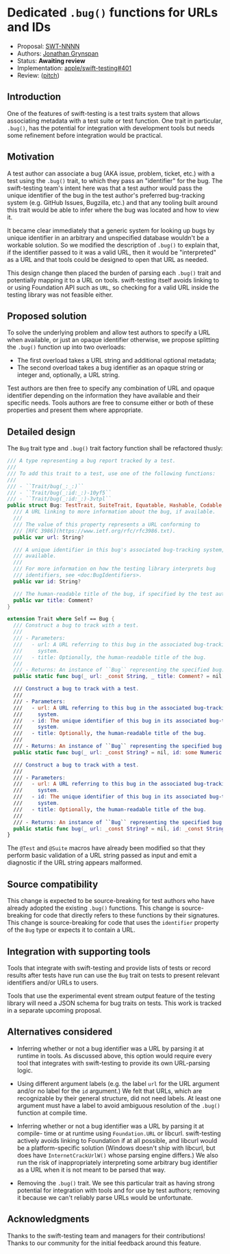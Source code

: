 # Dedicated `.bug()` functions for URLs and IDs

* Proposal: [SWT-NNNN](NNNN-refactor-bug-inits.md)
* Authors: [Jonathan Grynspan](https://github.com/grynspan)
* Status: **Awaiting review**
* Implementation: [apple/swift-testing#401](https://github.com/apple/swift-testing/pull/401)
* Review: ([pitch](https://forums.swift.org/t/pitch-dedicated-bug-functions-for-urls-and-ids/71842))

## Introduction

One of the features of swift-testing is a test traits system that allows
associating metadata with a test suite or test function. One trait in
particular, `.bug()`, has the potential for integration with development tools
but needs some refinement before integration would be practical.

## Motivation

A test author can associate a bug (AKA issue, problem, ticket, etc.) with a test
using the `.bug()` trait, to which they pass an "identifier" for the bug. The
swift-testing team's intent here was that a test author would pass the unique
identifier of the bug in the test author's preferred bug-tracking system (e.g.
GitHub Issues, Bugzilla, etc.) and that any tooling built around this trait
would be able to infer where the bug was located and how to view it.

It became clear immediately that a generic system for looking up bugs by unique
identifier in an arbitrary and unspecified database wouldn't be a workable
solution. So we modified the description of `.bug()` to explain that, if the
identifier passed to it was a valid URL, then it would be "interpreted" as a URL
and that tools could be designed to open that URL as needed.

This design change then placed the burden of parsing each `.bug()` trait and
potentially mapping it to a URL on tools. swift-testing itself avoids linking to
or using Foundation API such as `URL`, so checking for a valid URL inside the
testing library was not feasible either.

## Proposed solution

To solve the underlying problem and allow test authors to specify a URL when
available, or just an opaque identifier otherwise, we propose splitting the
`.bug()` function up into two overloads:

- The first overload takes a URL string and additional optional metadata;
- The second overload takes a bug identifier as an opaque string or integer and,
  optionally, a URL string.
  
Test authors are then free to specify any combination of URL and opaque
identifier depending on the information they have available and their specific
needs. Tools authors are free to consume either or both of these properties and
present them where appropriate.

## Detailed design

The `Bug` trait type and `.bug()` trait factory function shall be refactored
thusly:

```swift
/// A type representing a bug report tracked by a test.
///
/// To add this trait to a test, use one of the following functions:
///
/// - ``Trait/bug(_:_:)``
/// - ``Trait/bug(_:id:_:)-10yf5``
/// - ``Trait/bug(_:id:_:)-3vtpl``
public struct Bug: TestTrait, SuiteTrait, Equatable, Hashable, Codable {
  /// A URL linking to more information about the bug, if available.
  ///
  /// The value of this property represents a URL conforming to
  /// [RFC 3986](https://www.ietf.org/rfc/rfc3986.txt).
  public var url: String?

  /// A unique identifier in this bug's associated bug-tracking system, if
  /// available.
  ///
  /// For more information on how the testing library interprets bug
  /// identifiers, see <doc:BugIdentifiers>.
  public var id: String?

  /// The human-readable title of the bug, if specified by the test author.
  public var title: Comment?
}

extension Trait where Self == Bug {
  /// Construct a bug to track with a test.
  ///
  /// - Parameters:
  ///   - url: A URL referring to this bug in the associated bug-tracking
  ///     system.
  ///   - title: Optionally, the human-readable title of the bug.
  ///
  /// - Returns: An instance of ``Bug`` representing the specified bug.
  public static func bug(_ url: _const String, _ title: Comment? = nil) -> Self

  /// Construct a bug to track with a test.
  ///
  /// - Parameters:
  ///   - url: A URL referring to this bug in the associated bug-tracking
  ///     system.
  ///   - id: The unique identifier of this bug in its associated bug-tracking
  ///     system.
  ///   - title: Optionally, the human-readable title of the bug.
  ///
  /// - Returns: An instance of ``Bug`` representing the specified bug.
  public static func bug(_ url: _const String? = nil, id: some Numeric, _ title: Comment? = nil) -> Self

  /// Construct a bug to track with a test.
  ///
  /// - Parameters:
  ///   - url: A URL referring to this bug in the associated bug-tracking
  ///     system.
  ///   - id: The unique identifier of this bug in its associated bug-tracking
  ///     system.
  ///   - title: Optionally, the human-readable title of the bug.
  ///
  /// - Returns: An instance of ``Bug`` representing the specified bug.
  public static func bug(_ url: _const String? = nil, id: _const String, _ title: Comment? = nil) -> Self
}
```

The `@Test` and `@Suite` macros have already been modified so that they perform
basic validation of a URL string passed as input and emit a diagnostic if the
URL string appears malformed. 

## Source compatibility

This change is expected to be source-breaking for test authors who have already
adopted the existing `.bug()` functions. This change is source-breaking for code
that directly refers to these functions by their signatures. This change is
source-breaking for code that uses the `identifier` property of the `Bug` type
or expects it to contain a URL.

## Integration with supporting tools

Tools that integrate with swift-testing and provide lists of tests or record
results after tests have run can use the `Bug` trait on tests to present
relevant identifiers and/or URLs to users.

Tools that use the experimental event stream output feature of the testing
library will need a JSON schema for bug traits on tests. This work is tracked in
a separate upcoming proposal.

## Alternatives considered

- Inferring whether or not a bug identifier was a URL by parsing it at runtime
  in tools. As discussed above, this option would require every tool that
  integrates with swift-testing to provide its own URL-parsing logic.
  
- Using different argument labels (e.g. the label `url` for the URL argument
  and/or no label for the `id` argument.) We felt that URLs, which are
  recognizable by their general structure, did not need labels. At least one
  argument must have a label to avoid ambiguous resolution of the `.bug()`
  function at compile time.

- Inferring whether or not a bug identifier was a URL by parsing it at compile-
  time or at runtime using `Foundation.URL` or libcurl. swift-testing actively
  avoids linking to Foundation if at all possible, and libcurl would be a
  platform-specific solution (Windows doesn't ship with libcurl, but does have
  `InternetCrackUrlW()` whose parsing engine differs.) We also run the risk of
  inappropriately interpreting some arbitrary bug identifier as a URL when it is
  not meant to be parsed that way.

- Removing the `.bug()` trait. We see this particular trait as having strong
  potential for integration with tools and for use by test authors; removing it
  because we can't reliably parse URLs would be unfortunate.

## Acknowledgments

Thanks to the swift-testing team and managers for their contributions! Thanks to
our community for the initial feedback around this feature.
